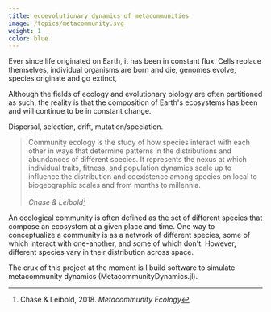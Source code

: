 ```yaml
---
title: ecoevolutionary dynamics of metacommunities
image: /topics/metacommunity.svg
weight: 1
color: blue
---
```



Ever since life originated on Earth, it has been in constant flux. Cells replace themselves, individual organisms are born and die, genomes evolve, species originate and go extinct,


Although the fields of ecology and evolutionary biology are often partitioned as such, the reality is that the composition of Earth's ecosystems has been and will continue to be in constant change.

Dispersal, selection, drift, mutation/speciation.

> Community ecology is the study of how species interact with each other in ways
that determine patterns in the distributions and abundances of different species. It
represents the nexus at which individual traits, fitness, and population dynamics
scale up to influence the distribution and coexistence among species on local to
biogeographic scales and from months to millennia.
>
> <cite>Chase & Leibold[^1]</cite>

[^1]: Chase & Leibold, 2018. _Metacommunity Ecology_


An ecological community is often defined as the set of different species that
compose an ecosystem at a given place and time.
One way to conceptualize a community is as a network of different species, some of which interact with one-another, and some of which don't.
However, different species vary in their distribution across space.  



The crux of this project at the moment is
I build software to simulate metacommunity dynamics (MetacommunityDynamics.jl).
